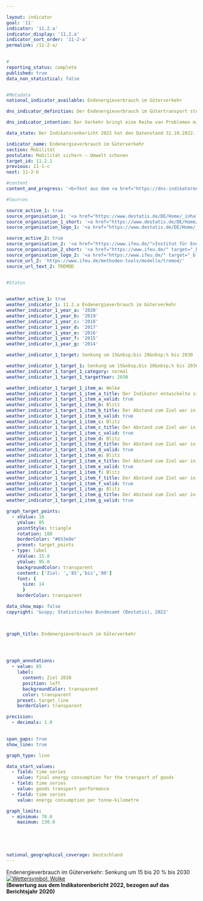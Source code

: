 ```yaml
---

layout: indicator    
goal: '11'    
indicator: '11.2.a'    
indicator_display: '11.2.a'    
indicator_sort_order: '11-2-a'    
permalink: /11-2-a/    
    

#
reporting_status: complete    
published: true    
data_non_statistical: false    


#Metadata    
national_indicator_available: Endenergieverbrauch im Güterverkehr    

dns_indicator_definition: Der Endenergieverbrauch im Gütertransport stellt den Energieverbrauch für den Transport von Gütern im Inland in der Binnenschifffahrt, im Eisenbahn- und im Straßengüterverkehr dar.    

dns_indicator_intention: Der Verkehr bringt eine Reihe von Problemen mit sich. So beeinträchtigen etwa Lärm und Luftschadstoffe die Lebensqualität insbesondere in Städten und verkehrsbedingte Emissionen tragen zum Klimawandel bei. Der Ausstoß von schädlichen Treibhausgasen steht in engem Zusammenhang mit der im Verkehr verbrauchten Energie.<br><br>Ziel ist es den Endenergieverbrauch im Güterverkehr bis zum Jahr 2030&nbsp;um 15&nbsp;bis 20&nbsp;% zu senken.    

data_state: Der Indikatorenbericht 2022 hat den Datenstand 31.10.2022. Die Daten auf dieser Plattform werden regelmäßig aktualisiert, sodass online aktuellere Daten verfügbar sein können als im <a href="https://dns-indikatoren.de/assets/publications/reports/de/2022.pdf">Indikatorenbericht 2022</a> veröffentlicht.    

indicator_name: Endenergieverbrauch im Güterverkehr    
section: Mobilität    
postulate: Mobilität sichern – Umwelt schonen    
target_id: 11.2.1    
previous: 11-1-c    
next: 11-2-b    

#content     
content_and_progress: '<b>Text aus dem <a href="https://dns-indikatoren.de/assets/publications/reports/de/2022.pdf">Indikatorenbericht 2022&nbsp;</a></b><br><br>Die Daten zum Endenergieverbrauch im Inland werden der Transport Emission Estimation Model (<abbr title="Transport Emission Estimation Model">TREMOD</abbr>)-Datenbank des Instituts für Energie- und Umweltforschung entnommen. <abbr title="Transport Emission Estimation Model">TREMOD</abbr> ist ein Modell zur Bewertung von Verkehrsemissionen. Die Daten enthalten die Treibstoffverbräuche innerhalb Deutschlands unabhängig vom Ort der Betankungen. Als Endenergie wird der direkt im Verkehr genutzte Teil der Energie bezeichnet. Die Umwandlungsverluste während der Herstellung der Kraftstoffe sowie eventuelle Leitungsverluste bleiben hierbei unberücksichtigt.<br><br>Die Beförderungsleistungen des Güterverkehrs zur Berechnung des spezifischen Energieverbrauchs in diesem Sektor stammen auch aus <abbr title="Transport Emission Estimation Model">TREMOD</abbr>. Dabei wird der Güterverkehr über den Luftweg nicht mit einbezogen, da er vergleichsweise sehr gering ist.<br><br>Der Indikator zum Endenergieverbrauch im Güterverkehr bezieht sich definitionsgemäß auf den Verbrauch im Inland. Die Einflüsse der zunehmenden Auslandsverflechtung der deutschen Wirtschaft im Rahmen der Globalisierung werden nur unzureichend wiedergegeben. Dadurch bleiben Verkehrsströme und die damit einhergehenden Energieverbräuche, die durch deutsche Exporte und Importe entstehen, unberücksichtigt.<br><br>Neben dem Energieverbrauch wird ergänzend auch die Energieeffizienz dargestellt, also der Energieverbrauch je Tonnenkilometer. Die Anzahl der Tonnenkilometer gibt Aufschluss darüber, inwieweit sich die Verkehrsleistung, also die transportierte Menge in Tonnen je gefahrenem Kilometer, ändert.<br><br>Der Endenergieverbrauch in der Güterbeförderung ist im Jahr 2018&nbsp;gegenüber 2005&nbsp;– entgegen dem angestrebten Ziel der Bundesregierung – um 6,2&nbsp;% angestiegen. Er hat damit einen Anteil von knapp 30&nbsp;% am gesamten Endenergieverbrauch des Verkehrs erreicht. Der starke Anstieg ist vor allem dem Gütertransport auf der Straße zuzuschreiben. Der Endenergieverbrauch im Straßengüterverkehr hat in diesem Zeitraum um 7,8&nbsp;% zugenommen, während bei der Bahn und der Binnenschifffahrt der Verbrauch deutlich reduziert wurde (-5,3&nbsp;% <abbr title="beziehungsweise">bzw.</abbr> -26,7&nbsp;%).<br><br>Im gleichen Zeitraum hat sich die Güterbeförderungsleistung um 22,0&nbsp;% erhöht. Bei vergleichbarem Energieverbrauch in den Jahren 2005&nbsp;und 2018&nbsp;konnte dadurch eine deutliche Effizienzsteigerung um 13,0&nbsp;% in diesem Zeitraum erreicht werden.<br><br>Während der Wirtschaftskrise von 2009&nbsp;ist die preisbereinigte Bruttowertschöpfung im Verarbeitenden Gewerbe mit knapp 20&nbsp;% besonders stark zurückgegangen. Dieser starke Einbruch wirkte sich insbesondere auf den Verkehrssektor aus, da dieser unmittelbar auf die Zu- und Abnahme der Warenproduktion reagiert. Die daraus resultierende geringere Auslastung der Transportkapazitäten erklärt den leichten Anstieg des durchschnittlichen Energieverbrauchs je Tonnenkilometer, obwohl der absolute Energieverbrauch insgesamt während der Krisenjahre stark zurückging.<br><br>Neben den eher kurzfristigen Auswirkungen der Wirtschaftskrise von 2009&nbsp;beeinflussten im Betrachtungszeitraum 2005&nbsp;bis 2018&nbsp;auch langfristige Effekte die Entwicklung des Endenergieverbrauchs im Gütertransport. So hat sich die Anzahl der Fertigungsschritte je Unternehmen verringert, was in der Regel mit einem erhöhten Transportaufkommen verbunden ist, da die Unternehmen verstärkt Vorprodukte von Zulieferern aus dem In- und Ausland beziehen. Darüber hinaus wuchs die durchschnittliche Entfernung zwischen dem Produktionsort der Güter und dem Ort ihrer Verwendung an, was den Transportaufwand zusätzlich steigerte. Diesen Effekten steht ein Wandel der Nachfragestruktur hin zu weniger materialintensiven Gütern gegenüber (<abbr title="zum Beispiel">z. B.</abbr> steigende Nachfrage nach Dienstleistungen). Die daraus resultierende Veränderung bei der Zusammensetzung des Güteraufkommens milderte den Anstieg des transportbedingten Energieverbrauchs ab.'    

#Sources    

source_active_1: true
source_organisation_1: '<a href="https://www.destatis.de/DE/Home/_inhalt.html">Statistisches Bundesamt</a>'
source_organisation_1_short: '<a href="https://www.destatis.de/DE/Home/_inhalt.html" target="_blank">Statistisches Bundesamt</a>'
source_organisation_logo_1: '<a href="https://www.destatis.de/DE/Home/_inhalt.html" target="_blank"><img src="https://dnsUpgradeEnvironment.github.io/dns-indicators/public/OrgImgDe/destatis.png" alt="Statistisches Bundesamt" title=" Klicken Sie hier um zur Homepage der Organisation Statistisches Bundesamt zu gelangen." style="height:60px; width:148px; border: transparent"/></a>'

source_active_2: true
source_organisation_2: '<a href="https://www.ifeu.de/">Institut für Energie- und Umweltforschung Heidelberg gGmbH</a>'
source_organisation_2_short: '<a href="https://www.ifeu.de/" target="_blank">Institut für Energie- und Umweltforschung Heidelberg gGmbH</a>'
source_organisation_logo_2: '<a href="https://www.ifeu.de/" target="_blank"><img src="https://dnsUpgradeEnvironment.github.io/dns-indicators/public/OrgImgDe/ifeu.png" alt="Institut für Energie- und Umweltforschung Heidelberg gGmbH" title=" Klicken Sie hier um zur Homepage der Organisation Institut für Energie- und Umweltforschung Heidelberg gGmbH zu gelangen." style="height:60px; width:148px; border: transparent"/></a>'
source_url_2: 'https://www.ifeu.de/methoden-tools/modelle/tremod/'
source_url_text_2: TREMOD
    

#Status    


weather_active_1: true
weather_indicator_1: 11.2.a Endenergieverbrauch im Güterverkehr
weather_indicator_1_year_a: '2020'
weather_indicator_1_year_b: '2019'
weather_indicator_1_year_c: '2018'
weather_indicator_1_year_d: '2017'
weather_indicator_1_year_e: '2016'
weather_indicator_1_year_f: '2015'
weather_indicator_1_year_g: '2014'

weather_indicator_1_target: Senkung um 15&nbsp;bis 20&nbsp;% bis 2030

weather_indicator_1_target_1: Senkung um 15&nbsp;bis 20&nbsp;% bis 2030
weather_indicator_1_target_1_category: normal
weather_indicator_1_target_1_targetYear: 2030

weather_indicator_1_target_1_item_a: Wolke
weather_indicator_1_target_1_item_a_title: Der Indikator entwickelte sich in 2020 zwar in die gewünschte Richtung auf das Ziel zu, bei Fortsetzung der Entwicklung wäre das Ziel im Zieljahr aber um mehr als 20 % der Differenz zwischen Zielwert und dem damaligen Wert verfehlt worden.
weather_indicator_1_target_1_item_a_valid: true
weather_indicator_1_target_1_item_b: Blitz
weather_indicator_1_target_1_item_b_title: Der Abstand zum Ziel war in 2019 konstant hoch oder hat sich vergrößert. Der Indikator entwickelte sich also nicht in die gewünschte Richtung.
weather_indicator_1_target_1_item_b_valid: true
weather_indicator_1_target_1_item_c: Blitz
weather_indicator_1_target_1_item_c_title: Der Abstand zum Ziel war in 2018 konstant hoch oder hat sich vergrößert. Der Indikator entwickelte sich also nicht in die gewünschte Richtung.
weather_indicator_1_target_1_item_c_valid: true
weather_indicator_1_target_1_item_d: Blitz
weather_indicator_1_target_1_item_d_title: Der Abstand zum Ziel war in 2017 konstant hoch oder hat sich vergrößert. Der Indikator entwickelte sich also nicht in die gewünschte Richtung.
weather_indicator_1_target_1_item_d_valid: true
weather_indicator_1_target_1_item_e: Blitz
weather_indicator_1_target_1_item_e_title: Der Abstand zum Ziel war in 2016 konstant hoch oder hat sich vergrößert. Der Indikator entwickelte sich also nicht in die gewünschte Richtung.
weather_indicator_1_target_1_item_e_valid: true
weather_indicator_1_target_1_item_f: Blitz
weather_indicator_1_target_1_item_f_title: Der Abstand zum Ziel war in 2015 konstant hoch oder hat sich vergrößert. Der Indikator entwickelte sich also nicht in die gewünschte Richtung.
weather_indicator_1_target_1_item_f_valid: true
weather_indicator_1_target_1_item_g: Blitz
weather_indicator_1_target_1_item_g_title: Der Abstand zum Ziel war in 2014 konstant hoch oder hat sich vergrößert. Der Indikator entwickelte sich also nicht in die gewünschte Richtung.
weather_indicator_1_target_1_item_g_valid: true    

graph_target_points:
  - xValue: 16
    yValue: 85
    pointStyle: triangle
    rotation: 180
    borderColor: "#653e0e"
    preset: target_points
  - type: label
    xValue: 15.8
    yValue: 95.0
    backgroundColor: transparent
    content: ['Ziel: ','85','bis','80']
    font: {
      size: 14
      }
    borderColor: transparent    

data_show_map: false    
copyright: '&copy; Statistisches Bundesamt (Destatis), 2022'    

    

graph_title: Endenergieverbrauch im Güterverkehr    

    


graph_annotations:
  - value: 85
    label:
      content: Ziel 2030
      position: left
      backgroundColor: transparent
      color: transparent
    preset: target_line
    borderColor: transparent    

precision: 
  - decimals: 1.0
        

span_gaps: true    
show_line: true    

graph_type: line    

data_start_values: 
  - field: time series
    value: final energy consumption for the transport of goods
  - field: time series
    value: goods transport performance
  - field: time series
    value: energy consumption per tonne-kilometre    

graph_limits: 
  - minimum: 70.0
    maximum: 130.0    

    

            

national_geographical_coverage: Deutschland    
---
```



<div>
  <div class="my-header">
    <label class="default">Endenergieverbrauch im Güterverkehr: Senkung um 15&nbsp;bis 20&nbsp;% bis 2030
      <a href="https://dnsUpgradeEnvironment.github.io/dns-indicators/status"><img src="https://g205sdgs.github.io/sdg-indicators/public/Wettersymbole/Wolke.png" title="Der Indikator entwickelte sich in 2020 zwar in die gewünschte Richtung auf das Ziel zu, bei Fortsetzung der Entwicklung wäre das Ziel im Zieljahr aber um mehr als 20 % der Differenz zwischen Zielwert und dem damaligen Wert verfehlt worden." alt="Wettersymbol: Wolke"/>
      </a>
    </label>
  </div>
</div>
<div class="my-header-note">
  <label class="default"><b>(Bewertung aus dem Indikatorenbericht 2022, bezogen auf das Berichtsjahr 2020)
  </b></label>
</div>